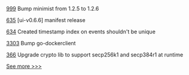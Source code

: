 
[999](https://github.com/hyperledger/besu-docs/pull/999) Bump minimist from 1.2.5 to 1.2.6

[635](https://github.com/hyperledger/firefly/pull/635) [ui-v0.6.6] manifest release

[634](https://github.com/hyperledger/firefly/pull/634) Created timestamp index on events shouldn't be unique

[3303](https://github.com/hyperledger/fabric/pull/3303) Bump go-dockerclient

[366](https://github.com/hyperledger-labs/private-data-objects/pull/366) Upgrade crypto lib to support secp256k1 and secp384r1 at runtime 


[See more >>>](https://start-here.hyperledger.org/pull-requests)
